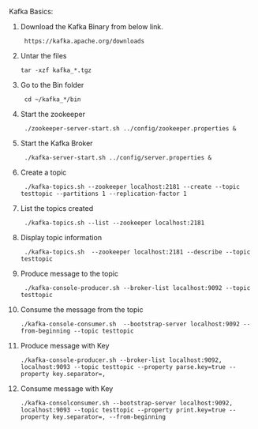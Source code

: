 Kafka Basics:

1. Download the Kafka Binary from below link.

        https://kafka.apache.org/downloads

2. Untar the files
       
       tar -xzf kafka_*.tgz

3. Go to the Bin folder
      
        cd ~/kafka_*/bin

4. Start the zookeeper

        ./zookeeper-server-start.sh ../config/zookeeper.properties &

5. Start the Kafka Broker

        ./kafka-server-start.sh ../config/server.properties &

6. Create a topic

        ./kafka-topics.sh --zookeeper localhost:2181 --create --topic testtopic --partitions 1 --replication-factor 1

7. List the topics created 

        ./kafka-topics.sh --list --zookeeper localhost:2181

8. Display topic information

        ./kafka-topics.sh  --zookeeper localhost:2181 --describe --topic testtopic

9. Produce message to the topic
        
        ./kafka-console-producer.sh --broker-list localhost:9092 --topic testtopic

10. Consume the message from the topic

        ./kafka-console-consumer.sh  --bootstrap-server localhost:9092 --from-beginning --topic testtopic

11. Produce message with Key

        ./kafka-console-producer.sh --broker-list localhost:9092, localhost:9093 --topic testtopic --property parse.key=true --property key.separator=,

12. Consume message with Key

        ./kafka-consolconsumer.sh --bootstrap-server localhost:9092, localhost:9093 --topic testtopic --property print.key=true --property key.separator=, --from-beginning 

